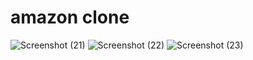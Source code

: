 # amazon clone
![Screenshot (21)](https://github.com/gaurav-7385/amazon-clone/assets/153974792/d8bda79a-d843-4fdd-8b6c-00353b719431)
![Screenshot (22)](https://github.com/gaurav-7385/amazon-clone/assets/153974792/bfb963b8-80bb-4d07-9481-dd7591ff33f1)
![Screenshot (23)](https://github.com/gaurav-7385/amazon-clone/assets/153974792/5de47c53-ada8-4009-9e37-a73ab530933b)



